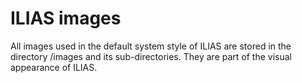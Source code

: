 # ILIAS images

All images used in the default system style of ILIAS are stored in the directory /images
and its sub-directories. They are part of the visual appearance of ILIAS.

